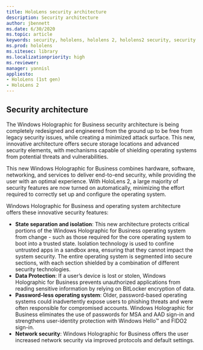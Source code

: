 ```yaml
---
title: HoloLens security architecture
description: Security architecture
author: jbennett
ms.date: 6/30/2020
ms.topic: article
keywords: security, hololens, hololens 2, hololens2 security, security overview, security architecture, architecture, hololens 2 architecture
ms.prod: hololens
ms.sitesec: library
ms.localizationpriority: high
ms.reviewer: 
manager: yannisl
appliesto:
- HoloLens (1st gen)
- HoloLens 2
---
```


## Security architecture

The Windows Holographic for Business security architecture is being completely redesigned and engineered from the ground up to be free from legacy security issues, while creating a minimized attack surface. This new, innovative architecture offers secure storage locations and advanced security elements, with mechanisms capable of shielding operating systems from potential threats and vulnerabilities.

This new Windows Holographic for Business combines hardware, software, networking, and services to deliver end-to-end security, while providing the user with an optimal experience. With HoloLens 2, a large majority of security features are now turned on automatically, minimizing the effort required to correctly set up and configure the operating system.

Windows Holographic for Business and operating system architecture offers these innovative security features:
  * **State separation and isolation**:  This new architecture protects critical portions of the Windows Holographic for Business operating system from change - such as those required for the core operating system to boot into a trusted state. Isolation technology is used to confine untrusted apps in a sandbox area, ensuring that they cannot impact the system security. The entire operating system is segmented into secure sections, with each section shielded by a combination of different security technologies.
  * **Data Protection**: If a user’s device is lost or stolen, Windows Holographic for Business prevents unauthorized applications from reading sensitive information by relying on BitLocker encryption of data. 
  * **Password-less operating system**:  Older, password-based operating systems could inadvertently expose users to phishing threats and were often responsible for compromised accounts. Windows Holographic for Business eliminates the use of passwords for MSA and AAD sign-in and strengthens user-identity protection with Windows Hello™ and FIDO2 sign-in. 
  * **Network security**: Windows Holographic for Business offers the user increased network security via improved protocols and default settings.
